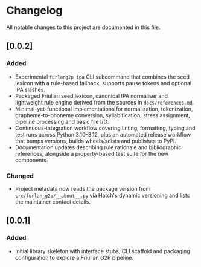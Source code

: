 # Changelog

All notable changes to this project are documented in this file.

## [0.0.2]

### Added
- Experimental `furlang2p ipa` CLI subcommand that combines the seed lexicon with a
  rule-based fallback, supports pause tokens and optional IPA slashes.
- Packaged Friulian seed lexicon, canonical IPA normaliser and lightweight rule
  engine derived from the sources in `docs/references.md`.
- Minimal-yet-functional implementations for normalization, tokenization,
  grapheme-to-phoneme conversion, syllabification, stress assignment, pipeline
  processing and basic file I/O.
- Continuous-integration workflow covering linting, formatting, typing and test
  runs across Python 3.10–3.12, plus an automated release workflow that bumps
  versions, builds wheels/sdists and publishes to PyPI.
- Documentation updates describing rule rationale and bibliographic references,
  alongside a property-based test suite for the new components.

### Changed
- Project metadata now reads the package version from `src/furlan_g2p/__about__.py`
  via Hatch's dynamic versioning and lists the maintainer contact details.

## [0.0.1]

### Added
- Initial library skeleton with interface stubs, CLI scaffold and packaging
  configuration to explore a Friulian G2P pipeline.
